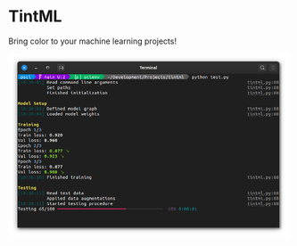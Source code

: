 # TintML

Bring color to your machine learning projects!

![](https://raw.githubusercontent.com/verrannt/tintml/main/assets/tintml-screenshot-1.png)